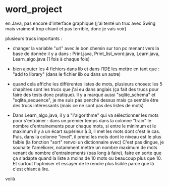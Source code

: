# word_project
en Java, pas encore d'interface graphique (j'ai tenté un truc avec Swing mais vraiment trop chiant et pas terrible, donc je vais voir)

plusieurs trucs importants : 
- changer la variable "url" avec le bon chemin sur ton pc menant vers la base de donnée 
il y a dans : Print.java, Print_list_word.java, Learn.java, Learn_algo.java (1 fois à chaque fois)

- bien ajouter les 4 fichiers dans lib et dans l'IDE les mettre en tant que : "add to library" (dans le fichier lib ou dans un autre)

- quand cela affiche les différentes listes de mots, plusieurs choses: les 5 chapitres sont les trucs que j'ai eu dans anglais (ça fait des trucs pour faire des tests donc pratique).
Il y a marqué aussi "sqlite_schema" et "sqlite_sequence", je me suis pas penché dessus mais ça semble être des trucs intéressants (mais ce ne sont pas des listes de mots)

- Dans Learn_algo.java, il y a "l'algorithme" qui va sélectionner les mots pour s'entrainer :
dans un premier temps dans la colonne "train" le nombre d'entrainements pour chaque mots, si entre le minimum et le maximum il y a un écart supérieur à 3, il met les mots dont c'est le cas.
Puis, dans la colonne "level", il prend les mots dont le niveau est le plus faible (la fonction "sort" renvoi un dictionnaire avec)
C'est pas dingue, je souhaite l'améliorer, notamment mettre un nombre maximum de mots venant du nombre d'entrainements (pas long à faire), faire en sorte que ça s'adapte quand la liste a moins de 10 mots
ou beaucoup plus que 10.
Et surtout l'optmiser et essayer de le rendre plus lisible parce que là c'est chiant à lire.

voilà
